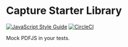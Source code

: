 # Capture Starter Library

[![JavaScript Style Guide](https://img.shields.io/badge/code_style-standard-brightgreen.svg)](https://standardjs.com)
[![CircleCI](https://img.shields.io/circleci/project/github/teamsteamdev/pdfjs-mock.svg)](https://circleci.com/gh/teamsteamdev/pdfjs-mock/tree/master)

Mock PDFJS in your tests.
